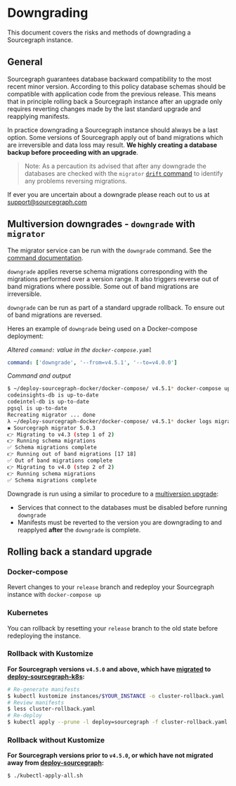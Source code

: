 # Downgrading

This document covers the risks and methods of downgrading a Sourcegraph instance.

## General

Sourcegraph guarantees database backward compatibility to the most recent minor version. According to this policy database schemas should be compatible with application code from the previous release. This means that in principle rolling back a Sourcegraph instance after an upgrade only requires reverting changes made by the last standard upgrade and reapplying manifests.

In practice downgrading a Sourcegraph instance should always be a last option. Some versions of Sourcegraph apply out of band migrations which are irreversible and data loss may result. **We highly creating a database backup before proceeding with an upgrade**.

> Note: As a percaution its advised that after any downgrade the databases are checked with the `migrator` [`drift` command](./migrator-operations.md#drift) to identify any problems reversing migrations.

If ever you are uncertain about a downgrade please reach out to us at [support@sourcegraph.com](emailto:support@sourcegraph.com)

## Multiversion downgrades - `downgrade` with `migrator`

The migrator service can be run with the `downgrade` command. See the [command documentation](./migrator-operations.md#downgrade).

`downgrade` applies reverse schema migrations corresponding with the migrations performed over a version range. It also triggers reverse out of band migrations where possible. Some out of band migrations are irreversible. 

`downgrade` can be run as part of a standard upgrade rollback. To ensure out of band migrations are reversed. 

Heres an example of `downgrade` being used on a Docker-compose deployment:

*Altered `command:` value in the `docker-compose.yaml`*
```yaml
command: ['downgrade', '--from=v4.5.1', '--to=v4.0.0']
```
*Command and output*
```bash
$ ~/deploy-sourcegraph-docker/docker-compose/ v4.5.1* docker-compose up -d migrator
codeinsights-db is up-to-date
codeintel-db is up-to-date
pgsql is up-to-date
Recreating migrator ... done
λ ~/deploy-sourcegraph-docker/docker-compose/ v4.5.1* docker logs migrator
✱ Sourcegraph migrator 5.0.3
👉 Migrating to v4.3 (step 1 of 2)
👉 Running schema migrations
✅ Schema migrations complete
👉 Running out of band migrations [17 18]
✅ Out of band migrations complete
👉 Migrating to v4.0 (step 2 of 2)
👉 Running schema migrations
✅ Schema migrations complete
```

Downgrade is run using a similar to procedure to a [multiversion upgrade](../index.md#upgrades-index):
- Services that connect to the databases must be disabled before running `downgrade`
- Manifests must be reverted to the version you are downgrading to and reapplyed **after** the `downgrade` is complete.

## Rolling back a standard upgrade

### Docker-compose

Revert changes to your `release` branch and redeploy your Sourcegraph instance with `docker-compose up`

### Kubernetes

You can rollback by resetting your `release` branch to the old state before redeploying the instance.

### Rollback with Kustomize

**For Sourcegraph versions `v4.5.0` and above, which have [migrated](../../deploy/kubernetes/kustomize/migrate.md) to [deploy-sourcegraph-k8s](https://github.com/sourcegraph/deploy-sourcegraph-k8s):**

  ```bash
  # Re-generate manifests
  $ kubectl kustomize instances/$YOUR_INSTANCE -o cluster-rollback.yaml
  # Review manifests
  $ less cluster-rollback.yaml
  # Re-deploy
  $ kubectl apply --prune -l deploy=sourcegraph -f cluster-rollback.yaml
  ```

### Rollback without Kustomize

**For Sourcegraph versions prior to `v4.5.0`, or which have not migrated away from [deploy-sourcegraph](https://github.com/sourcegraph/deploy-sourcegraph):**

  ```bash
  $ ./kubectl-apply-all.sh
  ```
